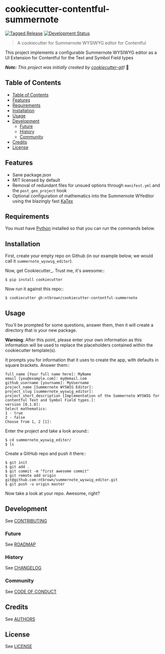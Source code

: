 # cookiecutter-contentful-summernote

[![Tagged Release](https://img.shields.io/badge/release-v0-blue.svg?longCache=true)](CHANGELOG.md)
[![Development Status](https://img.shields.io/badge/status-planning-lightgrey.svg?longCache=true)](ROADMAP.md)

> A cookiecutter for Summernote WYSIWYG editor for Contentful

This project implements a configurable Summernote WYSIWYG editor as a UI Extension for Contentful for the Text and Symbol Field types

_**Note:** This project was initially created by [cookiecutter-git](https://github.com/NathanUrwin/cookiecutter-git)!_ :cookie:

## Table of Contents

- [Table of Contents](#table-of-contents)
- [Features](#features)
- [Requirements](#requirements)
- [Installation](#installation)
- [Usage](#usage)
- [Development](#development)
  - [Future](#future)
  - [History](#history)
  - [Community](#community)
- [Credits](#credits)
- [License](#license)

## Features

* Sane package.json
* MIT licensed by default
* Removal of redundant files for unsued options through `manifest.yml` and the `post_gen_project` hook
* Optional configuration of mathematics into the Summernote WYeditor using the blazingly fast [KaTex](https://katex.org/)

## Requirements

You must have [Python](https://www.python.org/downloads/) installed so that you can run the commands below.

## Installation

First, create your empty repo on Github (in our example below, we would call it ``summernote_wyswig_editor``).

Now, get Cookiecutter_. Trust me, it's awesome::

    $ pip install cookiecutter

Now run it against this repo::

    $ cookiecutter gh:ntbrown/cookiecutter-contentful-summernote

## Usage

You'll be prompted for some questions, answer them, then it will create a directory that is your new package.

**Warning**: After this point, please enter your own information as this information will be used to replace the placeholders contained within the cookiecutter template(s).

It prompts you for information that it uses to create the app, with defaults in square brackets. Answer them::

    full_name [Your full name here]: MyName
    email [you@example.com]: my@email.com
    github_username [yourname]: MyUsername
    project_name [Summernote WYSWIG Editor]:
    project_slug [summernote_wyswig_editor]:
    project_short_description [Implementation of the Summernote WYSWIG for contentful Text and Symbol Field types.]:
    version [0.1.0]:
    Select mathematics:
    1 - true
    2 - false
    Choose from 1, 2 [1]:

Enter the project and take a look around::

    $ cd summernote_wyswig_editor/
    $ ls

Create a GitHub repo and push it there::

    $ git init
    $ git add .
    $ git commit -m "first awesome commit"
    $ git remote add origin git@github.com:ntbrown/summernote_wyswig_editor.git
    $ git push -u origin master

Now take a look at your repo. Awesome, right?

## Development

See [CONTRIBUTING](CONTRIBUTING.md)

### Future

See [ROADMAP](ROADMAP.md)

### History

See [CHANGELOG](CHANGELOG.md)

### Community

See [CODE OF CONDUCT](CODE_OF_CONDUCT.md)

## Credits

See [AUTHORS](AUTHORS.md)

## License

See [LICENSE](LICENSE)
